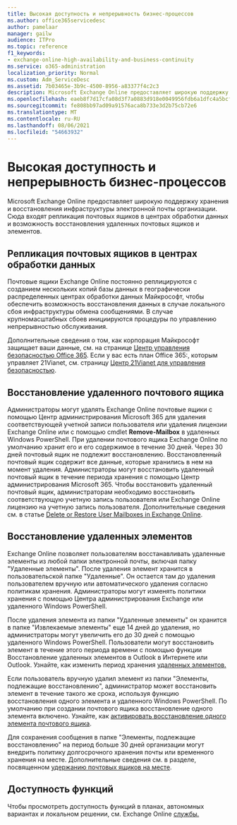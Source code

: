 ```yaml
---
title: Высокая доступность и непрерывность бизнес-процессов
ms.author: office365servicedesc
author: pamelaar
manager: gailw
audience: ITPro
ms.topic: reference
f1_keywords:
- exchange-online-high-availability-and-business-continuity
ms.service: o365-administration
localization_priority: Normal
ms.custom: Adm_ServiceDesc
ms.assetid: 7b03465e-3b9c-4500-8956-a83377f4c2c3
description: Microsoft Exchange Online предоставляет широкую поддержку хранения и восстановления инфраструктуры электронной почты организации. Сюда входят репликация почтовых ящиков в центрах обработки данных и возможность восстановления удаленных почтовых ящиков и элементов.
ms.openlocfilehash: eaeb8f7d17cfa08d3f7a0883d918e0049956fdb6a1dfc4a5bcf15ed5011190fa
ms.sourcegitcommit: fe808bb97ad09a91576aca8b733e3d2b75cb72e6
ms.translationtype: MT
ms.contentlocale: ru-RU
ms.lasthandoff: 08/06/2021
ms.locfileid: "54663932"
---
```

# <a name="high-availability-and-business-continuity"></a>Высокая доступность и непрерывность бизнес-процессов

Microsoft Exchange Online предоставляет широкую поддержку хранения и восстановления инфраструктуры электронной почты организации. Сюда входят репликация почтовых ящиков в центрах обработки данных и возможность восстановления удаленных почтовых ящиков и элементов.
  
## <a name="mailbox-replication-at-data-centers"></a>Репликация почтовых ящиков в центрах обработки данных

Почтовые ящики Exchange Online постоянно реплицируются с созданием нескольких копий базы данных в географически распределенных центрах обработки данных Майкрософт, чтобы обеспечить возможность восстановления данных в случае локального сбоя инфраструктуры обмена сообщениями. В случае крупномасштабных сбоев инициируются процедуры по управлению непрерывностью обслуживания.
  
Дополнительные сведения о том, как корпорация Майкрософт защищает ваши данные, см. на странице [Центр управления безопасностью Office 365](https://go.microsoft.com/fwlink/p/?LinkId=299135). Если у вас есть план Office 365:, которым управляет 21Vianet, см. страницу [Центр 21Vianet для управления безопасностью](https://www.21vbluecloud.com/office365/trustcenter/onlineservices.mdl).
  
## <a name="deleted-mailbox-recovery"></a>Восстановление удаленного почтового ящика

Администраторы могут удалять Exchange Online почтовые ящики с помощью Центр администрирования Microsoft 365 для удаления соответствующей учетной записи пользователя или удаления лицензии Exchange Online или с помощью cmdlet **Remove-Mailbox** в удаленных Windows PowerShell. При удалении почтового ящика Exchange Online по умолчанию хранит его и его содержимое в течение 30 дней. Через 30 дней почтовый ящик не подлежит восстановлению. Восстановленный почтовый ящик содержит все данные, которые хранились в нем на момент удаления. Администраторы могут восстановить удаленный почтовый ящик в течение периода хранения с помощью Центр администрирования Microsoft 365. Чтобы восстановить удаленный почтовый ящик, администраторам необходимо восстановить соответствующую учетную запись пользователя или Exchange Online лицензию на учетную запись пользователя. Дополнительные сведения см. в статье [Delete or Restore User Mailboxes in Exchange Online](/exchange/recipients-in-exchange-online/delete-or-restore-mailboxes).
  
## <a name="deleted-item-recovery"></a>Восстановление удаленных элементов

Exchange Online позволяет пользователям восстанавливать удаленные элементы из любой папки электронной почты, включая папку "Удаленные элементы". После удаления элемент хранится в пользовательской папке "Удаленные". Он остается там до удаления пользователем вручную или автоматического удаления согласно политикам хранения. Администраторы могут изменять политики хранения с помощью Центра администрирования Exchange или удаленного Windows PowerShell.
  
После удаления элемента из папки "Удаленные элементы" он хранится в папке "Извлекаемые элементы" еще 14 дней до удаления, но администраторы могут увеличить его до 30 дней с помощью удаленного Windows PowerShell. Пользователи могут восстановить элемент в течение этого периода времени с помощью функции Восстановление удаленных элементов в Outlook в Интернете или Outlook. Узнайте, как изменить период хранения [удаленных элементов.](/exchange/recipients-in-exchange-online/manage-user-mailboxes/change-deleted-item-retention)
  
Если пользователь вручную удалил элемент из папки "Элементы, подлежащие восстановлению", администратор может восстановить элемент в течение такого же срока, используя функцию восстановления одного элемента и удаленного Windows PowerShell. По умолчанию при создании почтового ящика восстановление одного элемента включено. Узнайте, как [активировать восстановление одного элемента почтового ящика](/exchange/recipients-in-exchange-online/manage-user-mailboxes/enable-or-disable-single-item-recovery).
  
Для сохранения сообщения в папке "Элементы, подлежащие восстановлению" на период больше 30 дней организации могут внедрить политику долгосрочного хранения почты или временного хранения на месте. Дополнительные сведения см. в разделе, посвященном [удержанию почтовых ящиков на месте](/exchange/security-and-compliance/in-place-and-litigation-holds).
  
## <a name="feature-availability"></a>Доступность функций

Чтобы просмотреть доступность функций в планах, автономных вариантах и локальном решении, см. Exchange Online [службы.](exchange-online-service-description.md)
